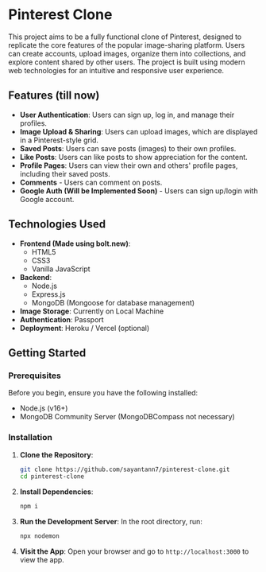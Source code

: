 # Pinterest Clone

This project aims to be a fully functional clone of Pinterest, designed to replicate the core features of the popular image-sharing platform. Users can create accounts, upload images, organize them into collections, and explore content shared by other users. The project is built using modern web technologies for an intuitive and responsive user experience.

## Features (till now)

- **User Authentication**: Users can sign up, log in, and manage their profiles.
- **Image Upload & Sharing**: Users can upload images, which are displayed in a Pinterest-style grid.
- **Saved Posts**: Users can save posts (images) to their own profiles.
- **Like Posts**: Users can like posts to show appreciation for the content.
- **Profile Pages**: Users can view their own and others' profile pages, including their saved posts.
- **Comments** - Users can comment on posts.
- **Google Auth (Will be Implemented Soon)** - Users can sign up/login with Google account.

## Technologies Used

- **Frontend (Made using bolt.new)**: 
  - HTML5
  - CSS3
  - Vanilla JavaScript
- **Backend**: 
  - Node.js
  - Express.js
  - MongoDB (Mongoose for database management)
- **Image Storage**: Currently on Local Machine
- **Authentication**: Passport
- **Deployment**: Heroku / Vercel (optional)

## Getting Started

### Prerequisites

Before you begin, ensure you have the following installed:

- Node.js (v16+)
- MongoDB Community Server (MongoDBCompass not necessary)

### Installation

1. **Clone the Repository**:
   ```bash
   git clone https://github.com/sayantann7/pinterest-clone.git
   cd pinterest-clone
   ```

2. **Install Dependencies**:
   ```bash
   npm i
   ```

3. **Run the Development Server**:
   In the root directory, run:
   ```bash
   npx nodemon
   ```

6. **Visit the App**:
   Open your browser and go to `http://localhost:3000` to view the app.
